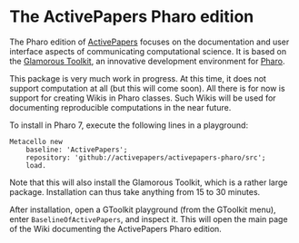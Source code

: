 # The ActivePapers Pharo edition

The Pharo edition of [ActivePapers](https://www.activepapers.org/) focuses on the documentation and user interface aspects of communicating computational science. It is based on the [Glamorous Toolkit](https://gtoolkit.com/), an innovative development environment for [Pharo](http://pharo.org/).

This package is very much work in progress. At this time, it does not support computation at all (but this will come soon). All there is for now is support for creating Wikis in Pharo classes. Such Wikis will be used for documenting reproducible computations in the near future.

To install in Pharo 7, execute the following lines in a playground:
```
Metacello new
    baseline: 'ActivePapers';
    repository: 'github://activepapers/activepapers-pharo/src';
    load.
```
Note that this will also install the Glamorous Toolkit, which is a rather large package. Installation can thus take anything from 15 to 30 minutes.

After installation, open a GToolkit playground (from the GToolkit menu), enter `BaselineOfActivePapers`, and inspect it. This will open the main page of the Wiki documenting the ActivePapers Pharo edition.
